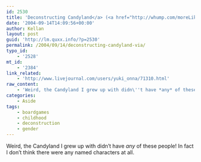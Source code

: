 ```yaml
---
id: 2530
title: 'Deconstructing Candyland</a> (<a href="http://whump.com/moreLikeThis/">via'
date: '2004-09-14T14:09:56+00:00'
author: Kellan
layout: post
guid: 'http://lm.quxx.info/?p=2530'
permalink: /2004/09/14/deconstructing-candyland-via/
typo_id:
    - '2528'
mt_id:
    - '2384'
link_related:
    - 'http://www.livejournal.com/users/yuki_onna/71310.html'
raw_content:
    - 'Weird, the Candyland I grew up with didn\''t have *any* of these people!  In fact I don\''t think there were any named characters at all.'
categories:
    - Aside
tags:
    - boardgames
    - childhood
    - deconstruction
    - gender
---
```


Weird, the Candyland I grew up with didn’t have *any* of these people! In fact I don’t think there were any named characters at all.